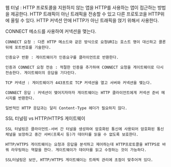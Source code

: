 웹 터널 : HTTP 프로토콜을 지원하지 않는 앱을 HTTP를 사용하는 앱이 접근하는 방법을 제공한다. HTTP 트래픽이 아닌 트래픽을 전송할 수 있고 다른 프로토코을 HTTP위에 올릴 수 있다. HTTP 커넥션 안에 HTTP가 아닌 트래픽을 얹기 위해서 사용한다.

CONNECT 메소드를 사용하여 커넥션을 맺는다.

    CONNECT 요청 : 다른 HTTP 메소드와 같은 방식으로 요청URI는 호스트 명이 대신하고 콜론 뒤에 포트번호를 기술한다.

    인증요구 반환 : 게이트웨이가 인증요구를 클라이언트로 반환한다.

    인증과 CONNECT 요청 전송 : 적절한 인증을 추가하여 CONNECT 요청을 게이트웨이로 다시 전송한다. 게이트웨이의 응답을 기다린다.

    TCP 커넥션 : 게이트웨이가 443포트로 TCP 커넥션을 열고 서버와 커넥션을 맺는다.

    CONNECT 응답 : 커넥션이 맺어지자마자 게이트웨이는 HTTP 클라이언트에게 커넥션 준비 메시지를 반환한다.

    일반적인 HTTP 응답과는 달리 Content-Type 헤더가 필요하지 않다.

SSL 터널링 vs HTTP/HTTPS 게이트웨이

    SSL 터널링은 클라이언트-서버 간 터널을 생성하여 암호화된 통신에 사용되어 암호화된 통신 채널을 보장하고 중간 서버(프록시 등)가 데이터를 읽을 수 없도록 보호한다.

    HTTP/HTTPS 게이트웨이는 요청과 응답을 분석하고 제어하는데 HTTP프로토콜을 HTTPS로 바꿔 라우팅하는 역할을 한다. 게이트웨이가 데이터를 읽고 수정하는 것이 가능하다.

    SSL터널링은 보안, HTTP/HTTPS 게이트웨이는 트래픽 관리에 초점이 맞추어져 있다.

